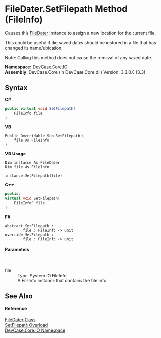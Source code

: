 # FileDater.SetFilepath Method (FileInfo)
 

Causes this <a href="T_DevCase_Core_IO_FileDater">FileDater</a> instance to assign a new location for the current file. 

 This could be useful if the saved dates should be restored in a file that has changed its name/ubication. 

 Note: Calling this method does not cause the removal of any saved date.

**Namespace:**&nbsp;<a href="N_DevCase_Core_IO">DevCase.Core.IO</a><br />**Assembly:**&nbsp;DevCase.Core (in DevCase.Core.dll) Version: 3.3.0.0 (3.3)

## Syntax

**C#**<br />
``` C#
public virtual void SetFilepath(
	FileInfo file
)
```

**VB**<br />
``` VB
Public Overridable Sub SetFilepath ( 
	file As FileInfo
)
```

**VB Usage**<br />
``` VB Usage
Dim instance As FileDater
Dim file As FileInfo

instance.SetFilepath(file)
```

**C++**<br />
``` C++
public:
virtual void SetFilepath(
	FileInfo^ file
)
```

**F#**<br />
``` F#
abstract SetFilepath : 
        file : FileInfo -> unit 
override SetFilepath : 
        file : FileInfo -> unit 
```


#### Parameters
&nbsp;<dl><dt>file</dt><dd>Type: System.IO.FileInfo<br />A FileInfo instance that contains the file info.</dd></dl>

## See Also


#### Reference
<a href="T_DevCase_Core_IO_FileDater">FileDater Class</a><br /><a href="Overload_DevCase_Core_IO_FileDater_SetFilepath">SetFilepath Overload</a><br /><a href="N_DevCase_Core_IO">DevCase.Core.IO Namespace</a><br />